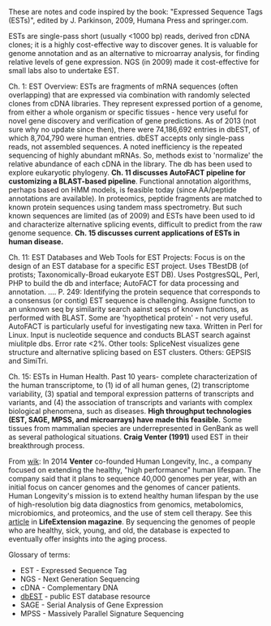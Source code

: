 These are notes and code inspired by the book: "Expressed Sequence Tags (ESTs)", edited by J. Parkinson, 2009, Humana Press and springer.com. 

ESTs are single-pass  short (usually <1000 bp) reads, derived fron cDNA clones; it is a highly cost-effective way to discover genes. It is valuable for genome annotation and as an alternative to microarray analysis, for finding relative levels of gene expression. NGS (in 2009) made it cost-effective for small labs also to undertake EST. 

Ch. 1: EST Overview: ESTs are fragments of mRNA sequences (often overlapping) that are expressed via combination with randomly selected clones from cDNA libraries. They represent expressed portion of a genome, from either a whole organism or specific tissues - hence very useful for novel gene discovery and verification of gene predictions. As of 2013 (not sure why no update since then), there were 74,186,692 entries in dbEST, of which 8,704,790 were human entries. dbEST accepts only single-pass reads, not assembled sequences. A noted inefficiency is the repeated sequencing of highly abundant mRNAs. So, methods exist to 'normalize' the relative abundance of each cDNA in the library. The db has been used to explore eukaryotic phylogeny. **Ch. 11 discusses AutoFACT pipeline for customizing a BLAST-based pipeline**. Functional annotation algorithms, perhaps based on HMM models, is feasible today (since AA/peptide annotations are available). In proteomics, peptide fragments are matched to known protein sequences using tandem mass spectrometry. But such known sequences are limited (as of 2009) and ESTs have been used to id and characterize alternative splicing events, difficult to predict from the raw genome sequence. **Ch. 15 discusses current applications of ESTs in human disease.** 

Ch. 11: EST Databases and Web Tools for EST Projects: Focus is on the design of an EST database for a specific EST project. Uses TBestDB (of protists; Taxonomically-Broad eukaryote EST DB). Uses PostgresSQL, Perl, PHP to build the db and interface; AutoFACT for data processing and annotation. .... P. 249: Identifying the protein sequence that corresponds to a consensus (or contig) EST sequence is challenging. Assigne function to an unknown seq by similarity search aainst seqs of known functions, as performed with BLAST. Some are 'hyopthetical protein' - not very useful. AutoFACT is particularly useful for investigating new taxa. Written in Perl for Linux. Input is nucleotide sequence and conducts BLAST  search against miulitple dbs. Error rate <2%. Other tools: SpliceNest visualizes gene structure and alternative splicing based on EST clusters. Others: GEPSIS and SimiTri. 

Ch. 15: ESTs in Human Health. Past 10 years- complete characterization of the human transcriptome, to (1) id of all human genes, (2) transcriptome variability,  (3) spatial and temporal expression patterns of transcripts and variants, and (4) the association of transcripts and variants with complex biological phenomena, such as diseases. **High throughput technologies (EST, SAGE, MPSS, and microarrays) have made this feasible.** Some tissues from mammalian species are underrepresented in GenBank as well as several pathological situations. **Craig Venter (1991)** used EST in their breakthrough process.  

From [wik](https://en.wikipedia.org/wiki/Craig_Venter): In 2014 **Venter** co-founded Human Longevity, Inc., a company focused on extending the healthy, "high performance" human lifespan. The company said that it plans to sequence 40,000 genomes per year, with an initial focus on cancer genomes and the genomes of cancer patients. Human Longevity's mission is to extend healthy human lifespan by the use of high-resolution big data diagnostics from genomics, metabolomics, microbiomics, and proteomics, and the use of stem cell therapy. See this [article](http://www.lifeextension.com/Magazine/2014/11/Massive-Database-Planned-To-Crack-The-Secrets-Of-Aging/Page-01) in **LifeExtension magazine**. By sequencing the genomes of people who are healthy, sick, young, and old, the database is expected to eventually offer insights into the aging process.

Glossary of terms:
* EST - Expressed Sequence Tag
* NGS - Next Generation Sequencing
* cDNA - Complementary DNA
* [dbEST](https://www.ncbi.nlm.nih.gov/dbEST/) - public EST database resource
* SAGE - Serial Analysis of Gene Expression
* MPSS - Massively Parallel Signature Sequencing
